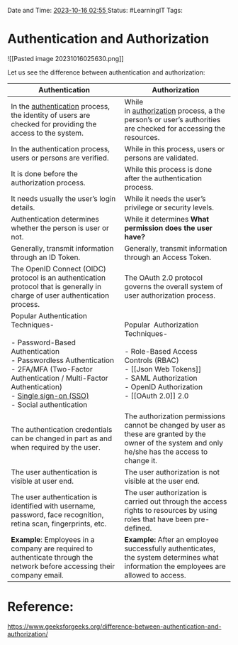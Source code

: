 Date and Time: <u> 2023-10-16 02:55 </u>
Status: #LearningIT
Tags: 

# Authentication and Authorization
![[Pasted image 20231016025630.png]]

Let us see the difference between authentication and authorization:

|Authentication|Authorization|
|---|---|
|In the [authentication](https://www.geeksforgeeks.org/authentication-in-computer-network/) process, the identity of users are checked for providing the access to the system.|While in [authorization](https://www.geeksforgeeks.org/what-is-aaa-authentication-authorization-and-accounting/) process, a the person’s or user’s authorities are checked for accessing the resources.|
|In the authentication process, users or persons are verified.|While in this process, users or persons are validated.|
|It is done before the authorization process.|While this process is done after the authentication process.|
|It needs usually the user’s login details.|While it needs the user’s privilege or security levels.|
|Authentication determines whether the person is user or not.|While it determines **What permission does the user have?**|
|Generally, transmit information through an ID Token.|Generally, transmit information through an Access Token.|
|The OpenID Connect (OIDC) protocol is an authentication protocol that is generally in charge of user authentication process.|The OAuth 2.0 protocol governs the overall system of user authorization process.|
|Popular Authentication Techniques-<br><br>- Password-Based Authentication<br>- Passwordless Authentication<br>- 2FA/MFA (Two-Factor Authentication / Multi-Factor Authentication)<br>- [Single sign-on (SSO)](https://www.geeksforgeeks.org/introduction-of-single-sign-on-sso/)<br>- Social authentication|Popular  Authorization Techniques-<br><br>- Role-Based Access Controls (RBAC)<br>- [[Json Web Tokens]] <br>- SAML Authorization<br>- OpenID Authorization<br>- [[OAuth 2.0]] 2.0|
|The authentication credentials can be changed in part as and when required by the user.|The authorization permissions cannot be changed by user as these are granted by the owner of the system and only he/she has the access to change it.|
|The user authentication is visible at user end.|The user authorization is not visible at the user end.|
|The user authentication is identified with username, password, face recognition, retina scan, fingerprints, etc.|The user authorization is carried out through the access rights to resources by using roles that have been pre-defined.|
|**Example**: Employees in a company are required to authenticate through the network before accessing their company email.|**Example:** After an employee successfully authenticates, the system determines what information the employees are allowed to access.|

# Reference:
https://www.geeksforgeeks.org/difference-between-authentication-and-authorization/